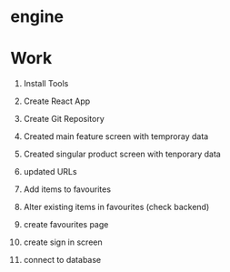 # engine

# Work

1. Install Tools
2. Create React App
3. Create Git Repository
4. Created main feature screen with temproray data
5. Created singular product screen with tenporary data
6. updated URLs

7. Add items to favourites
8. Alter existing items in favourites (check backend)
9. create favourites page
10. create sign in screen
11. connect to database
